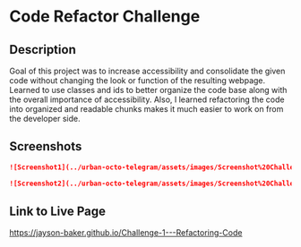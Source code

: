 # Code Refactor Challenge

## Description

Goal of this project was to increase accessibility and consolidate the given code without changing the look or function of the resulting webpage. Learned to use classes and ids to better organize the code base along with the overall importance of accessibility. Also, I learned refactoring the code into organized and readable chunks makes it much easier to work on from the developer side.  

## Screenshots

```md
![Screenshot1](../urban-octo-telegram/assets/images/Screenshot%20Challenge%201.1.png)
```
```md
![Screenshot2](../urban-octo-telegram/assets/images/Screenshot%20Challenge%201.2.png) 
```

## Link to Live Page

https://jayson-baker.github.io/Challenge-1---Refactoring-Code